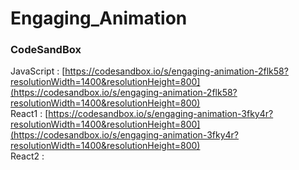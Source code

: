 # Engaging_Animation


### CodeSandBox
JavaScript : [https://codesandbox.io/s/engaging-animation-2flk58?resolutionWidth=1400&resolutionHeight=800](https://codesandbox.io/s/engaging-animation-2flk58?resolutionWidth=1400&resolutionHeight=800) \
React1 : [https://codesandbox.io/s/engaging-animation-3fky4r?resolutionWidth=1400&resolutionHeight=800](https://codesandbox.io/s/engaging-animation-3fky4r?resolutionWidth=1400&resolutionHeight=800) \
React2 : []()